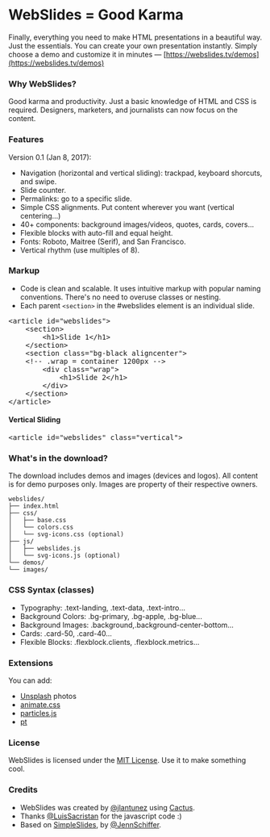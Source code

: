 # WebSlides = Good Karma
Finally, everything you need to make HTML presentations in a beautiful way. Just the essentials. You can create your own presentation instantly. Simply choose a demo and customize it in minutes — [https://webslides.tv/demos](https://webslides.tv/demos)

### Why WebSlides?
Good karma and productivity. Just a basic knowledge of HTML and CSS is required. Designers, marketers, and journalists can now focus on the content.

### Features
Version 0.1 (Jan 8, 2017):

- Navigation (horizontal and vertical sliding): trackpad, keyboard shorcuts, and swipe.
- Slide counter.
- Permalinks: go to a specific slide.
- Simple CSS alignments. Put content wherever you want (vertical centering...)
- 40+ components: background images/videos, quotes, cards, covers...
- Flexible blocks with auto-fill and equal height.
- Fonts: Roboto, Maitree (Serif), and San Francisco.
- Vertical rhythm (use multiples of 8).

### Markup

- Code is clean and scalable. It uses intuitive markup with popular naming conventions. There's no need to overuse classes or nesting.
- Each parent <code>&lt;section&gt;</code> in the #webslides element is an individual slide.

<pre>&lt;article id="webslides"&gt;
    &lt;section&gt;
    	&lt;h1&gt;Slide 1&lt;/h1&gt;
    &lt;/section&gt;
    &lt;section class="bg-black aligncenter"&gt;
    <span class="code-comment">&lt;!-- .wrap = container 1200px --&gt;</span>
    	&lt;div class="wrap"&gt;
    		&lt;h1&gt;Slide 2&lt;/h1&gt;
    	&lt;/div&gt;
    &lt;/section&gt;
&lt;/article&gt;</pre>

#### Vertical Sliding

<pre>&lt;article id="webslides" class="vertical"&gt;</pre>

### What's in the download?

The download includes demos and images (devices and logos). 
All content is for demo purposes only. Images are property of their respective owners.

```
webslides/
├── index.html
├── css/
│   ├── base.css
│   └── colors.css
│   └── svg-icons.css (optional)
├── js/
│   ├── webslides.js
│   └── svg-icons.js (optional)
└── demos/
└── images/
```

### CSS Syntax (classes)

- Typography: .text-landing, .text-data, .text-intro...
- Background Colors: .bg-primary, .bg-apple, .bg-blue...
- Background Images: .background,.background-center-bottom...
- Cards: .card-50, .card-40...
- Flexible Blocks: .flexblock.clients, .flexblock.metrics...


### Extensions

You can add:
- [Unsplash](https://unsplash.com) photos
- [animate.css](https://daneden.github.io/animate.css)
- [particles.js](https://github.com/VincentGarreau/particles.js)
- [pt](http://williamngan.github.io/pt/)

### License

WebSlides is licensed under the [MIT License](https://opensource.org/licenses/MIT). 
Use it to make something cool.

### Credits

- WebSlides was created by [@jlantunez](https://twitter.com/jlantunez) using [Cactus](https://github.com/eudicots/Cactus).
- Thanks [@LuisSacristan](https://twitter.com/luissacristan) for the javascript code :)
- Based on [SimpleSlides](https://github.com/jennschiffer/SimpleSlides), by [@JennSchiffer](https://twitter.com/jennschiffer).
